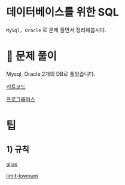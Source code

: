 # 데이터베이스를 위한 SQL 

`MySql, Oracle` 로 문제 풀면서 정리해봅시다.

# 🧩 문제 풀이
Mysql, Oracle 2개의 DB로 풀었습니다.

[리트코드](https://github.com/skyepodium/sql-for-database/tree/main/leetcode)   

[프로그래머스](https://github.com/skyepodium/sql-for-database/tree/main/programmers)            
          

# 팁
## 1) 규칙
[alias](https://github.com/skyepodium/sql-for-database/tree/main/tip/rule/alias.md)

[limit-lownum](https://github.com/skyepodium/sql-for-database/tree/main/tip/rule/limit-lownum.md)
